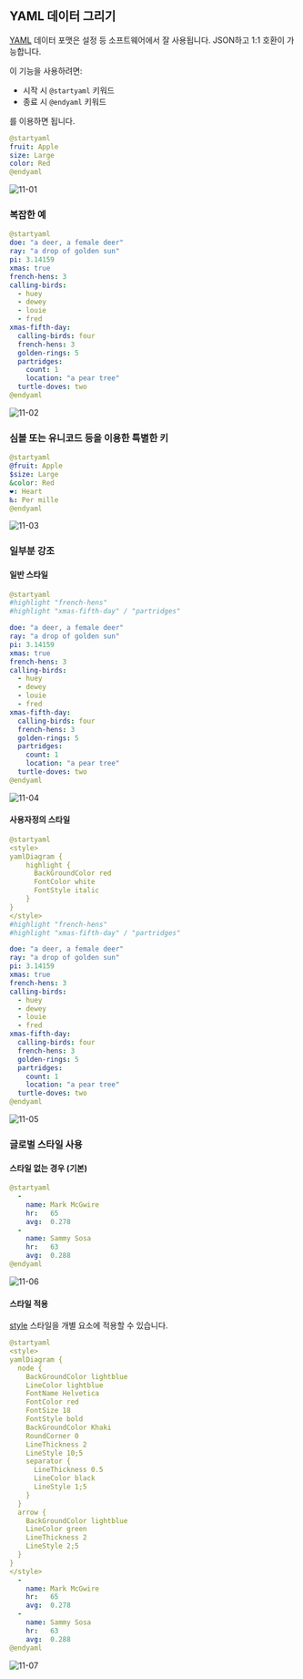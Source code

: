 ## YAML 데이터 그리기

[YAML](https://en.wikipedia.org/wiki/YAML) 데이터 포맷은 설정 등 소프트웨어에서 잘 사용됩니다. JSON하고 1:1 호환이 가능합니다.

이 기능을 사용하려면:
* 시작 시 `@startyaml` 키워드
* 종료 시 `@endyaml` 키워드

를 이용하면 됩니다.
```yaml
@startyaml
fruit: Apple
size: Large
color: Red
@endyaml
```
![11-01](Captures/11-01.png)

### 복잡한 예
```yaml
@startyaml
doe: "a deer, a female deer"
ray: "a drop of golden sun"
pi: 3.14159
xmas: true
french-hens: 3
calling-birds: 
  - huey
  - dewey
  - louie
  - fred
xmas-fifth-day: 
  calling-birds: four
  french-hens: 3
  golden-rings: 5
  partridges: 
    count: 1
    location: "a pear tree"
  turtle-doves: two
@endyaml
```
![11-02](Captures/11-02.png)

### 심볼 또는 유니코드 등을 이용한 특별한 키
```yaml
@startyaml
@fruit: Apple
$size: Large
&color: Red
❤: Heart
‰: Per mille
@endyaml
```
![11-03](Captures/11-03.png)

### 일부분 강조

#### 일반 스타일

```yaml
@startyaml
#highlight "french-hens"
#highlight "xmas-fifth-day" / "partridges"

doe: "a deer, a female deer"
ray: "a drop of golden sun"
pi: 3.14159
xmas: true
french-hens: 3
calling-birds: 
  - huey
  - dewey
  - louie
  - fred
xmas-fifth-day: 
  calling-birds: four
  french-hens: 3
  golden-rings: 5
  partridges: 
    count: 1
    location: "a pear tree"
  turtle-doves: two
@endyaml
```
![11-04](Captures/11-04.png)

#### 사용자정의 스타일
```yaml
@startyaml
<style>
yamlDiagram {
    highlight {
      BackGroundColor red
      FontColor white
      FontStyle italic
    }
}
</style>
#highlight "french-hens"
#highlight "xmas-fifth-day" / "partridges"

doe: "a deer, a female deer"
ray: "a drop of golden sun"
pi: 3.14159
xmas: true
french-hens: 3
calling-birds: 
  - huey
  - dewey
  - louie
  - fred
xmas-fifth-day: 
  calling-birds: four
  french-hens: 3
  golden-rings: 5
  partridges: 
    count: 1
    location: "a pear tree"
  turtle-doves: two
@endyaml
```
![11-05](Captures/11-05.png)

### 글로벌 스타일 사용

#### 스타일 없는 경우 (기본)

```yaml
@startyaml
  -
    name: Mark McGwire
    hr:   65
    avg:  0.278
  -
    name: Sammy Sosa
    hr:   63
    avg:  0.288
@endyaml
```
![11-06](Captures/11-06.png)

#### 스타일 적용

[style](https://plantuml.com/ko/style-evolution) 스타일을 개별 요소에 적용할 수 있습니다.

```yaml
@startyaml
<style>
yamlDiagram {
  node {
    BackGroundColor lightblue
    LineColor lightblue
    FontName Helvetica
    FontColor red
    FontSize 18
    FontStyle bold
    BackGroundColor Khaki
    RoundCorner 0
    LineThickness 2
    LineStyle 10;5
    separator {
      LineThickness 0.5
      LineColor black
      LineStyle 1;5
    }
  }
  arrow {
    BackGroundColor lightblue
    LineColor green
    LineThickness 2
    LineStyle 2;5
  }
}
</style>
  -
    name: Mark McGwire
    hr:   65
    avg:  0.278
  -
    name: Sammy Sosa
    hr:   63
    avg:  0.288
@endyaml
```
![11-07](Captures/11-07.png)
